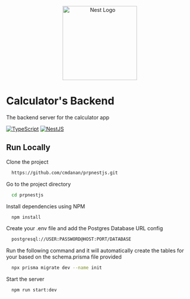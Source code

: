 <p align="center">
  <a href="http://nestjs.com/" target="blank"><img src="https://nestjs.com/img/logo-small.svg" width="200" alt="Nest Logo" /></a>
</p>

# Calculator's Backend

The backend server for the calculator app

<p align="center">

<a href="">![TypeScript](https://img.shields.io/badge/typescript-%23007ACC.svg?style=for-the-badge&logo=typescript&logoColor=white)</a>
<a href="">![NestJS](https://img.shields.io/badge/nestjs-%23E0234E.svg?style=for-the-badge&logo=nestjs&logoColor=white)</a>

</p>

## Run Locally

Clone the project

```bash
  https://github.com/cmdanan/prpnestjs.git
```

Go to the project directory

```bash
  cd prpnestjs
```

Install dependencies using NPM

```bash
  npm install
```

Create your .env file and add the Postgres Database URL config

```bash
  postgresql://USER:PASSWORD@HOST:PORT/DATABASE
```

Run the following command and it will automatically create the tables for your based on the schema.prisma file provided

```bash
  npx prisma migrate dev --name init
```

Start the server

```bash
  npm run start:dev
```
